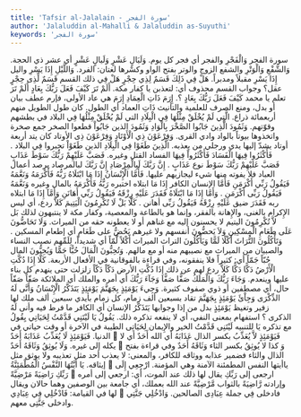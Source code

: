 ```yaml
---
title: 'Tafsir al-Jalalain - سورة الفجر'
author: 'Jalaluddin al-Mahalli & Jalaluddin as-Suyuthi'
keywords: 'سورة الفجر'
---
```


سورة الفجر
وَالْفَجْرِ
والفجر
أي فجر كل يوم.
وَلَيَالٍ عَشْرٍ
وَلَيالٍ عَشْرٍ
أي عشر ذي الحجة.
وَالشَّفْعِ وَالْوَتْرِ
والشفع
الزوج
والوتر
بفتح الواو وكسْرها لغتان: الفرد.
وَاللَّيْلِ إِذَا يَسْرِ
واليل إِذَا يَسْرِ
مقبلاً ومدبراً.
هَلْ فِي ذَلِكَ قَسَمٌ لِذِي حِجْرٍ
هَلْ فِي ذلك
القسم
قَسَمٌ لِّذِى حِجْرٍ
عقل؟ وجواب القسم محذوف أي: لتعذبن يا كفار مكة.
أَلَمْ تَرَ كَيْفَ فَعَلَ رَبُّكَ بِعَادٍ
أَلَمْ تَرَ
تعلم يا محمد
كَيْفَ فَعَلَ رَبُّكَ بِعَادٍ
؟.
إِرَمَ ذَاتِ الْعِمَادِ
إِرَمَ
هي عاد الأولى، فإرم عطف بيان أو بدل، ومنع الصرف للعلمية والتأنيث
ذَاتِ العماد
أي الطول. كان طول الطويل منهم أربعمائة ذراع.
الَّتِي لَمْ يُخْلَقْ مِثْلُهَا فِي الْبِلَادِ
التي لَمْ يُخْلَقْ مِثْلُهَا فِي البلاد
في بطشهم وقوّتهم.
وَثَمُودَ الَّذِينَ جَابُوا الصَّخْرَ بِالْوَادِ
وَثَمُودَ الذين جَابُواْ
قطعوا
الصخر
جمع صخرة واتخذوها بيوتاً
بالواد
وادي القرى.
وَفِرْعَوْنَ ذِي الْأَوْتَادِ
وَفِرْعَوْنَ ذِى الأوتاد
كان يتد أربعة أوتاد يشدّ إليها يدي ورجلي من يعذبه.
الَّذِينَ طَغَوْا فِي الْبِلَادِ
الذين طَغَوْاْ
تجبروا
فِي البلاد
.
فَأَكْثَرُوا فِيهَا الْفَسَادَ
فَأَكْثَرُواْ فِيهَا الفساد
القتل وغيره.
فَصَبَّ عَلَيْهِمْ رَبُّكَ سَوْطَ عَذَابٍ
فَصَبَّ عَلَيْهِمْ رَبُّكَ سَوْطَ
نوع
عَذَابٍ
.
إِنَّ رَبَّكَ لَبِالْمِرْصَادِ
إِنَّ رَبَّكَ لبالمرصاد
يرصد أعمال العباد فلا يفوته منها شيء ليجازيهم عليها.
فَأَمَّا الْإِنْسَانُ إِذَا مَا ابْتَلَاهُ رَبُّهُ فَأَكْرَمَهُ وَنَعَّمَهُ فَيَقُولُ رَبِّي أَكْرَمَنِ
فَأَمَّا الإنسان
الكافر
إِذَا مَا ابتلاه
اختبره
رَبُّهُ فَأَكْرَمَهُ
بالمال وغيره
وَنَعَّمَهُ فَيَقُولُ رَبِّى أَكْرَمَنِ
.
وَأَمَّا إِذَا مَا ابْتَلَاهُ فَقَدَرَ عَلَيْهِ رِزْقَهُ فَيَقُولُ رَبِّي أَهَانَنِ
وَأَمَّآ إِذَا مَا ابتلاه
ربه
فَقَدَرَ
ضيق
عَلَيْهِ رِزْقَهُ فَيَقُولُ رَبِّى أهانن
.
كَلَّا بَلْ لَا تُكْرِمُونَ الْيَتِيمَ
كَلاَّ
ردع، أي ليس الإِكرام بالغنى، والإِهانة بالفقر، وإنما هو بالطاعة والمعصية، وكفار مكة لا ينتبهون لذلك
بَل لاَّ تُكْرِمُونَ اليتيم
لا يحسنون إليه مع غناهم أو لا يعطونه حقه من الميراث.
وَلَا تَحَاضُّونَ عَلَى طَعَامِ الْمِسْكِينِ
وَلاَ يَحضُّونَ
أنفسهم ولا غيرهم
يَحُضُّ على طَعَامِ
أي إطعام
المسكين
.
وَتَأْكُلُونَ التُّرَاثَ أَكْلًا لَمًّا
وَيَأْكُلُونَ التراث
الميراث
أَكْلاً لَّمّاً
أي شديداً، لِلَمِّهم نصيب النساء والصبيان من الميراث مع نصيبهم منه أو مع مالهم.
وَتُحِبُّونَ الْمَالَ حُبًّا جَمًّا
وَيُحِبُّونَ المال حُبّاً جَمّاً
أي: كثيراً فلا ينفقونه، وفي قراءة بالفوقانية في الأفعال الأربعة.
كَلَّا إِذَا دُكَّتِ الْأَرْضُ دَكًّا دَكًّا
كَلاَّ
ردع لهم عن ذلك
إِذَا دُكَّتِ الأرض دَكّاً دَكّاً
زلزلت حتى ينهدم كل بناء عليها وينعدم.
وَجَاءَ رَبُّكَ وَالْمَلَكُ صَفًّا صَفًّا
وَجَآءَ رَبُّكَ
أي أمره
والملك
أي الملائكة
صَفّاً صَفّاً
حال، أي مصطفين أو ذوي صفوف كثيرة.
وَجِيءَ يَوْمَئِذٍ بِجَهَنَّمَ يَوْمَئِذٍ يَتَذَكَّرُ الْإِنْسَانُ وَأَنَّى لَهُ الذِّكْرَى
وَجِاْئَ يَوْمَئِذٍ بِجَهَنَّمَ
تقاد بسبعين ألف زمام، كل زمام بأيدي سبعين ألف ملك لها زفير وتغيظ
يَوْمَئِذٍ
بدل من إذا وجوابها
يَتَذَكَّرُ الإنسان
أي الكافر ما فرط فيه
وأنى لَهُ الذكرى
؟ استفهام بمعنى النفي، أي لا ينفعه تذكره ذلك.
يَقُولُ يَا لَيْتَنِي قَدَّمْتُ لِحَيَاتِي
يِقُولُ
مع تذكره
يَا
للتنبيه
لَيْتَنِى قَدَّمْتُ
الخير والإِيمان
لِحَيَاتِى
الطيبة في الآخرة أو وقت حياتي في الدنيا.
فَيَوْمَئِذٍ لَا يُعَذِّبُ عَذَابَهُ أَحَدٌ

فَيَوْمَئِذٍ لاَّ يُعَذِّبُ
بكسر الذال
عَذَابَهُ
أي الله
أَحَدٌ
أي لا يكله إلى غيره.
وَلَا يُوثِقُ وَثَاقَهُ أَحَدٌ

وَ
كذا
لا يُوثِقُ
بكسر الثاء
وَثَاقَهُ أَحَدٌ
وفي قراءة بفتح الذال والثاء فضمير عذابه ووثاقه للكافر، والمعنى: لا يعذب أحد مثل تعذيبه ولا يوثق مثل إيثاقه.
يَا أَيَّتُهَا النَّفْسُ الْمُطْمَئِنَّةُ

ياأيتها النفس المطمئنة
الآمنة وهي المؤمنة.
ارْجِعِي إِلَى رَبِّكِ رَاضِيَةً مَرْضِيَّةً

ارجعى إلى رَبِّكِ
يقال لها ذلك عند الموت، أي: ارجعي إلى أمره وإرادته
رَّاضِيَةً
بالثواب
مَّرْضِيَّةً
عند الله بعملك، أي جامعة بين الوصفين وهما حالان ويقال لها في القيامة:
فَادْخُلِي فِي عِبَادِي

فادخلى فِي
جملة
عِبَادِى
الصالحين.
وَادْخُلِي جَنَّتِي
وادخلى جَنَّتِى
معهم.